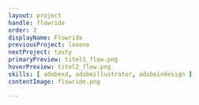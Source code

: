 ```yaml
---
layout: project
handle: flowride
order: 2
displayName: Flowride
previousProject: loxone
nextProject: tasty
primaryPreview: titel1_flow.png
hoverPreview: titel2_flow.png
skills: [ adobexd, adobeillustrator, adobeindesign ]
contentImage: flowride.png

---
```


